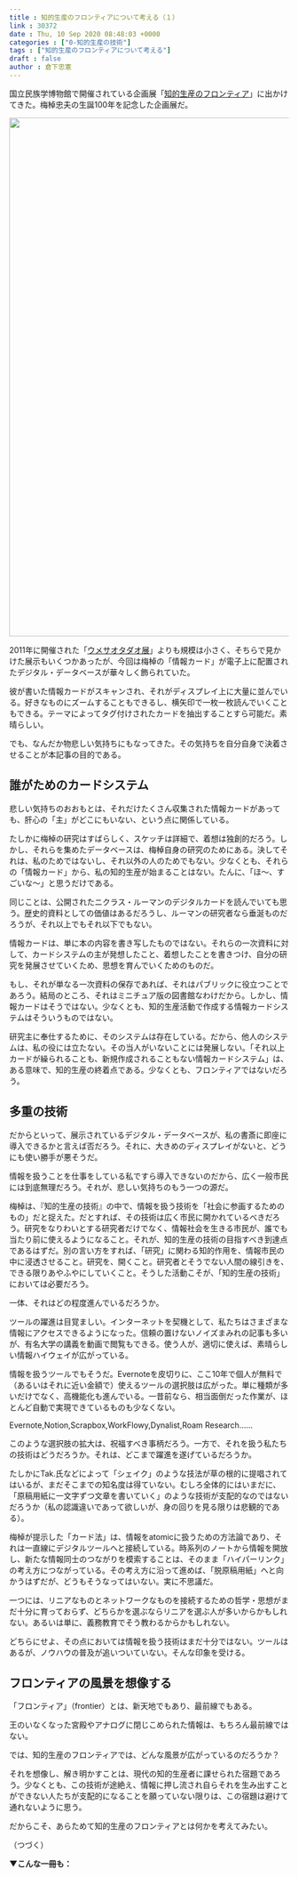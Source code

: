 ```yaml
---
title : 知的生産のフロンティアについて考える（１）
link : 30372
date : Thu, 10 Sep 2020 08:48:03 +0000
categories : ["0-知的生産の技術"]
tags : ["知的生産のフロンティアについて考える"]
draft : false
author : 倉下忠憲
---
```


国立民族学博物館で開催されている企画展「<a href="https://www.minpaku.ac.jp/museum/exhibition/thematic/umesao20200423/index">知的生産のフロンティア</a>」に出かけてきた。梅棹忠夫の生誕100年を記念した企画展だ。

<a href="https://rashita.net/blog/?attachment_id=30373" rel="attachment wp-att-30373"><img src="https://rashita.net/blog/wp-content/uploads/2020/09/ED82118F-8C45-46B4-97E5-830D760F918B-700x933.jpg" alt="" width="700" height="933" class="alignnone size-large wp-image-30373" /></a>

2011年に開催された「<a href="https://rashita.net/blog/?p=5710">ウメサオタダオ展</a>」よりも規模は小さく、そちらで見かけた展示もいくつかあったが、今回は梅棹の「情報カード」が電子上に配置されたデジタル・データベースが華々しく飾られていた。

彼が書いた情報カードがスキャンされ、それがディスプレイ上に大量に並んでいる。好きなものにズームすることもできるし、横矢印で一枚一枚読んでいくこともできる。テーマによってタグ付けされたカードを抽出することすら可能だ。素晴らしい。

でも、なんだか物悲しい気持ちにもなってきた。その気持ちを自分自身で決着させることが本記事の目的である。

<h2>誰がためのカードシステム</h2>

悲しい気持ちのおおもとは、それだけたくさん収集された情報カードがあっても、肝心の「主」がどこにもいない、という点に関係している。

たしかに梅棹の研究はすばらしく、スケッチは詳細で、着想は独創的だろう。しかし、それらを集めたデータベースは、梅棹自身の研究のためにある。決してそれは、私のためではないし、それ以外の人のためでもない。少なくとも、それらの「情報カード」から、私の知的生産が始まることはない。たんに、「ほ〜、すごいな〜」と思うだけである。

同じことは、公開されたニクラス・ルーマンのデジタルカードを読んでいても思う。歴史的資料としての価値はあるだろうし、ルーマンの研究者なら垂涎ものだろうが、それ以上でもそれ以下でもない。

情報カードは、単に本の内容を書き写したものではない。それらの一次資料に対して、カードシステムの主が発想したこと、着想したことを書きつけ、自分の研究を発展させていくため、思想を育んでいくためのものだ。

もし、それが単なる一次資料の保存であれば、それはパブリックに役立つことであろう。結局のところ、それはミニチュア版の図書館なわけだから。しかし、情報カードはそうではない。少なくとも、知的生産活動で作成する情報カードシステムはそういうものではない。

研究主に奉仕するために、そのシステムは存在している。だから、他人のシステムは、私の役には立たない。その当人がいないことには発展しない。「それ以上カードが繰られることも、新規作成されることもない情報カードシステム」は、ある意味で、知的生産の終着点である。少なくとも、フロンティアではないだろう。

<h2>多重の技術</h2>

だからといって、展示されているデジタル・データベースが、私の書斎に即座に導入できるかと言えば否だろう。それに、大きめのディスプレイがないと、どうにも使い勝手が悪そうだ。

情報を扱うことを仕事をしている私ですら導入できないのだから、広く一般市民には到底無理だろう。それが、悲しい気持ちのもう一つの源だ。

梅棹は、『知的生産の技術』の中で、情報を扱う技術を「社会に参画するためのもの」だと捉えた。だとすれば、その技術は広く市民に開かれているべきだろう。研究をなりわいとする研究者だけでなく、情報社会を生きる市民が、誰でも当たり前に使えるようになること。それが、知的生産の技術の目指すべき到達点であるはずだ。別の言い方をすれば、「研究」に関わる知的作用を、情報市民の中に浸透させること。研究を、開くこと。研究者とそうでない人間の線引きを、できる限りあやふやにしていくこと。そうした活動こそが、「知的生産の技術」においては必要だろう。

一体、それはどの程度進んでいるだろうか。

ツールの躍進は目覚ましい。インターネットを契機として、私たちはさまざまな情報にアクセスできるようになった。信頼の置けないノイズまみれの記事も多いが、有名大学の講義を動画で閲覧もできる。使う人が、適切に使えば、素晴らしい情報ハイウェイが広がっている。

情報を扱うツールでもそうだ。Evernoteを皮切りに、ここ10年で個人が無料で（あるいはそれに近い金額で）使えるツールの選択肢は広がった。単に種類が多いだけでなく、高機能化も進んでいる。一昔前なら、相当面倒だった作業が、ほとんど自動で実現できているものも少なくない。

Evernote,Notion,Scrapbox,WorkFlowy,Dynalist,Roam Research……

このような選択肢の拡大は、祝福すべき事柄だろう。一方で、それを扱う私たちの技術はどうだろうか。それは、どこまで躍進を遂げているだろうか。

たしかにTak.氏などによって「シェイク」のような技法が草の根的に提唱されてはいるが、まだそこまでの知名度は得ていない。むしろ全体的にはいまだに、「原稿用紙に一文字ずつ文章を書いていく」のような技術が支配的なのではないだろうか（私の認識違いであって欲しいが、身の回りを見る限りは悲観的である）。

梅棹が提示した「カード法」は、情報をatomicに扱うための方法論であり、それは一直線にデジタルツールへと接続している。時系列のノートから情報を開放し、新たな情報同士のつながりを模索することは、そのまま「ハイパーリンク」の考え方につながっている。その考え方に沿って進めば、「脱原稿用紙」へと向かうはずだが、どうもそうなってはいない。実に不思議だ。

一つには、リニアなものとネットワークなものを接続するための哲学・思想がまだ十分に育っておらず、どちらかを選ぶならリニアを選ぶ人が多いからかもしれない。あるいは単に、義務教育でそう教わるからかもしれない。

どちらにせよ、その点においては情報を扱う技術はまだ十分ではない。ツールはあるが、ノウハウの普及が追いついていない。そんな印象を受ける。

<h2>フロンティアの風景を想像する</h2>

「フロンティア」（frontier）とは、新天地でもあり、最前線でもある。

王のいなくなった宮殿やアナログに閉じこめられた情報は、もちろん最前線ではない。

では、知的生産のフロンティアでは、どんな風景が広がっているのだろうか？

それを想像し、解き明かすことは、現代の知的生産者に課せられた宿題であろう。少なくとも、この技術が途絶え、情報に押し流され自らそれを生み出すことができない人たちが支配的になることを願っていない限りは、この宿題は避けて通れないように思う。

だからこそ、あらためて知的生産のフロンティアとは何かを考えてみたい。

（つづく）

<strong>▼こんな一冊も：</strong>

<p style="text-align: center;"><a href="http://www.amazon.co.jp/exec/obidos/ASIN/B014R3S71E/rashita1000-22/ref=nosim/" target="_blank" rel="noopener noreferrer" name="amazletlink"><img class="aligncenter" style="border: none;" src="https://m.media-amazon.com/images/I/41GZIomF8GL._SY346_._SY346_.jpg" alt="" /></a></p>

<p style="text-align: center;"><a href="http://www.amazon.co.jp/exec/obidos/ASIN/B01EL08HW2/rashita1000-22/ref=nosim/" target="_blank" rel="noopener noreferrer" name="amazletlink"><img class="aligncenter" style="border: none;" src="https://m.media-amazon.com/images/I/51i02uyvjAL._SY346_._SY346_.jpg" alt="" /></a></p>
